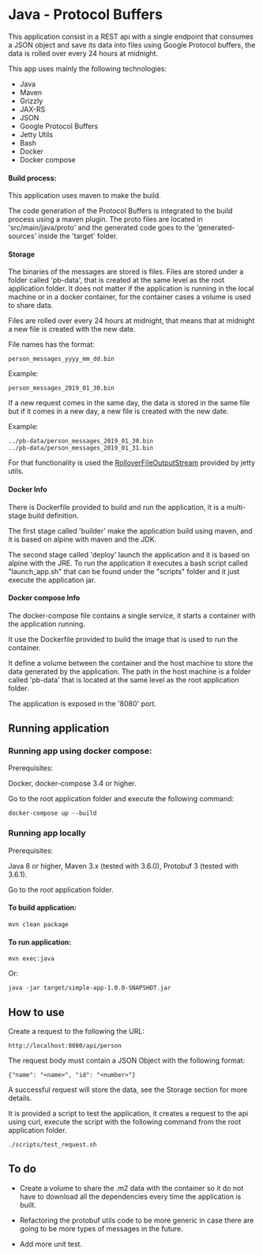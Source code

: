 # Java - Protocol Buffers 
This application consist in a REST api with a single endpoint that consumes a JSON object and save its data
into files using Google Protocol buffers, the data is rolled over every 24 hours at midnight.


This app uses mainly the following technologies:

- Java
- Maven
- Grizzly
- JAX-RS
- JSON
- Google Protocol Buffers
- Jetty Utils
- Bash
- Docker
- Docker compose


#### Build process:

This application uses maven to make the build.

The code generation of the Protocol Buffers is integrated to the build process using a maven plugin.
The proto files are located in 'src/main/java/proto' and the generated
code goes to the 'generated-sources' inside the 'target' folder.


#### Storage

The binaries of the messages are stored is files. Files are stored under a folder called 'pb-data',
that is created at the same level as the root application folder. It does not matter if the application
is running in the local machine or in a docker container, for the container cases
a volume is used to share data.

Files are rolled over every 24 hours at midnight, that means that at midnight a new file is created with the new date.

File names has the format:

`person_messages_yyyy_mm_dd.bin`

Example:

`person_messages_2019_01_30.bin`


If a new request comes in the same day, the data is stored in the same file but if it comes in a new day,
a new file is created with the new date.

Example:
```
../pb-data/person_messages_2019_01_30.bin
../pb-data/person_messages_2019_01_31.bin
```

For that functionality is used the [RolloverFileOutputStream](https://www.eclipse.org/jetty/javadoc/current/org/eclipse/jetty/util/RolloverFileOutputStream.html)
provided by jetty utils.


#### Docker Info

There is Dockerfile provided to build and run the application, it is a multi-stage build definition.

The first stage called 'builder' make the application build using maven, and it is based on alpine with maven and the JDK.

The second stage called 'deploy' launch the application and it is based on alpine with the JRE.
To run the application it executes a bash script called "launch_app.sh" that can be found under the "scripts" folder
and it just execute the application jar.


#### Docker compose Info

The docker-compose file contains a single service, it starts a container with the application running.

It use the Dockerfile provided to build the image that is used to run the container.

It define a volume between the container and the host machine to store the data generated by the application.
The path in the host machine is a folder called 'pb-data' that is located at the same level as the root application folder.

The application is exposed in the '8080' port.


## Running application

### Running app using docker compose:

Prerequisites:

Docker, docker-compose 3.4 or higher.

Go to the root application folder and execute the following command:

`docker-compose up --build`


### Running app locally

Prerequisites:

Java 8 or higher, Maven 3.x (tested with 3.6.0), Protobuf 3 (tested with 3.6.1).

Go to the root application folder.

#### To build application:

`mvn clean package`


#### To run application:

`mvn exec:java`

Or:

`java -jar target/simple-app-1.0.0-SNAPSHOT.jar`


## How to use

Create a request to the following the URL:

`http://localhost:8080/api/person`

The request body must contain a JSON Object with the following format:

```
{"name": "<name>", "id": "<number>"}
```

A successful request will store the data, see the Storage section for more details.

It is provided a script to test the application, it creates a request to the api using curl,
execute the script with the following command from the root application folder.

`./scripts/test_request.sh`


## To do

- Create a volume to share the .m2 data with the container so it do not have to download all the dependencies
every time the application is built.

- Refactoring the protobuf utils code to be more generic in case there are going to be more types of messages in the future.

- Add more unit test.